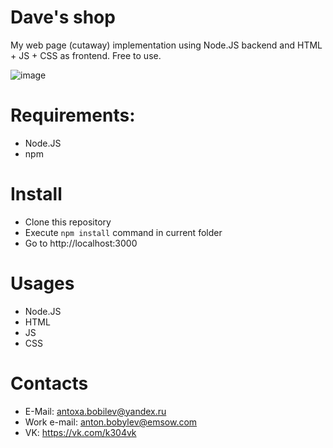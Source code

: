 # Dave's shop
My web page (cutaway) implementation using Node.JS backend and HTML + JS + CSS as frontend.
Free to use.

![image](https://user-images.githubusercontent.com/25329821/164027170-66e9a938-fb5f-4f84-a506-e8a6503a2012.png)

# Requirements:
- Node.JS
- npm

# Install
- Clone this repository
- Execute `npm install` command in current folder
- Go to http://localhost:3000

# Usages
- Node.JS
- HTML
- JS
- CSS

# Contacts
* E-Mail: antoxa.bobilev@yandex.ru
* Work e-mail: anton.bobylev@emsow.com
* VK: https://vk.com/k304vk
